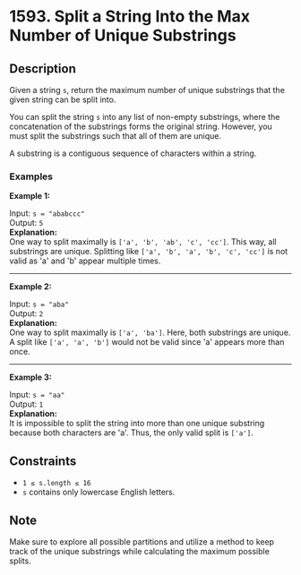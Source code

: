 # 1593. Split a String Into the Max Number of Unique Substrings

## Description

Given a string `s`, return the maximum number of unique substrings that the given string can be split into.

You can split the string `s` into any list of non-empty substrings, where the concatenation of the substrings forms the original string. However, you must split the substrings such that all of them are unique.

A substring is a contiguous sequence of characters within a string.

### Examples

**Example 1:**

Input: `s = "ababccc"`  
Output: `5`  
**Explanation:**  
One way to split maximally is `['a', 'b', 'ab', 'c', 'cc']`. This way, all substrings are unique. Splitting like `['a', 'b', 'a', 'b', 'c', 'cc']` is not valid as 'a' and 'b' appear multiple times.

---

**Example 2:**

Input: `s = "aba"`  
Output: `2`  
**Explanation:**  
One way to split maximally is `['a', 'ba']`. Here, both substrings are unique. A split like `['a', 'a', 'b']` would not be valid since 'a' appears more than once.

---

**Example 3:**

Input: `s = "aa"`  
Output: `1`  
**Explanation:**  
It is impossible to split the string into more than one unique substring because both characters are 'a'. Thus, the only valid split is `['a']`.

## Constraints

- `1 ≤ s.length ≤ 16`
- `s` contains only lowercase English letters.

## Note

Make sure to explore all possible partitions and utilize a method to keep track of the unique substrings while calculating the maximum possible splits.
